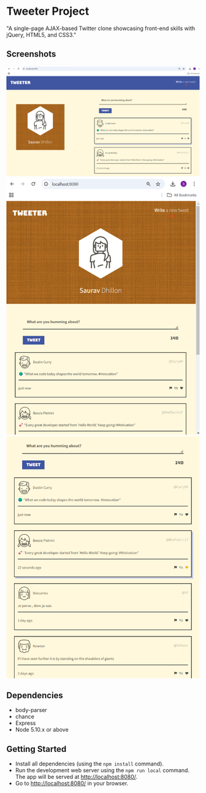 # Tweeter Project

"A single-page AJAX-based Twitter clone showcasing front-end skills with jQuery, HTML5, and CSS3."

## Screenshots

!["Screenshot of tweeter home page"](https://github.com/SauravDhillon/tweeter/blob/master/docs/tweeter-main.png?raw=true)
!["Screenshot of tweeter page for screen size below 1024px displaying responsive design"](https://github.com/SauravDhillon/tweeter/blob/master/docs/tweeter-Responsive%20Design.png?raw=true)
!["Screenshot of tweets"](https://github.com/SauravDhillon/tweeter/blob/master/docs/tweets.png?raw=true)



## Dependencies

- body-parser
- chance
- Express
- Node 5.10.x or above

## Getting Started

- Install all dependencies (using the `npm install` command).
- Run the development web server using the `npm run local` command. The app will be served at <http://localhost:8080/>.
- Go to <http://localhost:8080/> in your browser.
